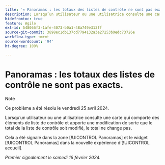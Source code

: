 ```yaml
---
title: '« Panoramas : les totaux des listes de contrôle ne sont pas exacts. »'
description: Lorsqu’un utilisateur ou une utilisatrice consulte une carte qui comporte des éléments de liste de contrôle et apporte une modification de sorte que le total de la liste de contrôle soit modifié, le total ne change pas.
hidefromtoc: true
feature: Agile
exl-id: 548066f3-1afe-4073-b0a1-48a749e313ff
source-git-commit: 3898ec1db137cd7794132a3e27253b0edc73726e
workflow-type: tm+mt
source-wordcount: '94'
ht-degree: 100%

---
```


# Panoramas : les totaux des listes de contrôle ne sont pas exacts.

>[!NOTE]
>
>Ce problème a été résolu le vendredi 25 avril 2024.

Lorsqu’un utilisateur ou une utilisatrice consulte une carte qui comporte des éléments de liste de contrôle et apporte une modification de sorte que le total de la liste de contrôle soit modifié, le total ne change pas.

Cela a été signalé dans la zone [!UICONTROL Panoramas] et le widget [!UICONTROL Panoramas] dans la nouvelle expérience d’[!UICONTROL accueil].

_Premier signalement le samedi 16 février 2024._
